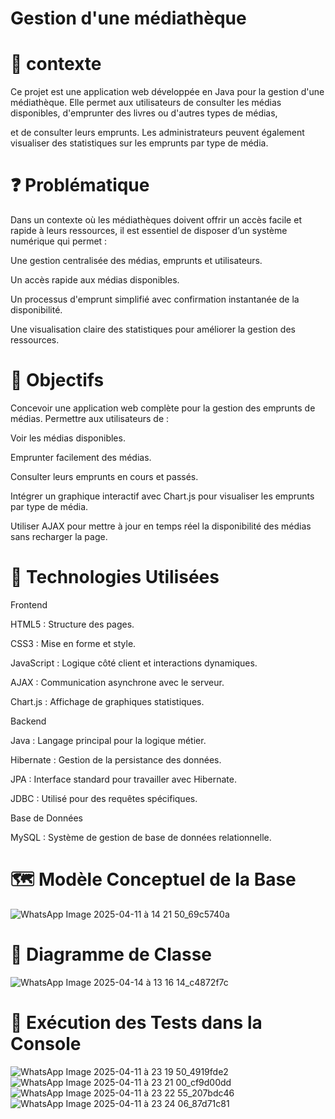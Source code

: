  # Gestion d'une médiathèque
  # 📌 contexte
 Ce projet est une application web développée en Java pour la gestion d'une médiathèque. Elle permet aux utilisateurs de consulter les médias disponibles, d'emprunter des livres ou d'autres types de médias, 
 
 et de consulter leurs emprunts. Les administrateurs peuvent également visualiser des statistiques sur les emprunts par type de média.
 
  # ❓ Problématique
  
 Dans un contexte où les médiathèques doivent offrir un accès facile et rapide à leurs ressources, il est essentiel de disposer d’un système numérique qui permet :
 

Une gestion centralisée des médias, emprunts et utilisateurs.

Un accès rapide aux médias disponibles.

Un processus d'emprunt simplifié avec confirmation instantanée de la disponibilité.

Une visualisation claire des statistiques pour améliorer la gestion des ressources.

 # 🎯 Objectifs
 
Concevoir une application web complète pour la gestion des emprunts de médias. Permettre aux utilisateurs de :

Voir les médias disponibles.

Emprunter facilement des médias.

Consulter leurs emprunts en cours et passés.

Intégrer un graphique interactif avec Chart.js pour visualiser les emprunts par type de média.

Utiliser AJAX pour mettre à jour en temps réel la disponibilité des médias sans recharger la page.

 # 🧰 Technologies Utilisées 
 
Frontend

HTML5 : Structure des pages.

CSS3 : Mise en forme et style.

JavaScript : Logique côté client et interactions dynamiques.

AJAX : Communication asynchrone avec le serveur.

Chart.js : Affichage de graphiques statistiques.

Backend

Java : Langage principal pour la logique métier.

Hibernate : Gestion de la persistance des données.

JPA : Interface standard pour travailler avec Hibernate.

JDBC : Utilisé pour des requêtes spécifiques.

Base de Données

MySQL : Système de gestion de base de données relationnelle.

# 🗺️ Modèle Conceptuel de la Base 

![WhatsApp Image 2025-04-11 à 14 21 50_69c5740a](https://github.com/user-attachments/assets/57a94133-6ba0-4aee-90b3-bc81d46b63da)



# 🧩 Diagramme de Classe

![WhatsApp Image 2025-04-14 à 13 16 14_c4872f7c](https://github.com/user-attachments/assets/479ffa68-2510-4f00-9e4e-9083586e58ae)


 # 🧪 Exécution des Tests dans la Console 
![WhatsApp Image 2025-04-11 à 23 19 50_4919fde2](https://github.com/user-attachments/assets/1334b681-3dd7-47a9-8e74-213c130c82c3)
![WhatsApp Image 2025-04-11 à 23 21 00_cf9d00dd](https://github.com/user-attachments/assets/b64ce721-db81-41f3-9011-444d44fefe4b)
![WhatsApp Image 2025-04-11 à 23 22 55_207bdc46](https://github.com/user-attachments/assets/d1968f8f-d531-4510-9227-d456aa43910c)
![WhatsApp Image 2025-04-11 à 23 24 06_87d71c81](https://github.com/user-attachments/assets/84819b87-0c36-4666-8a5a-21fa23c2c14d)











